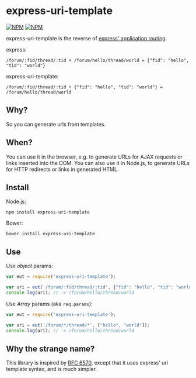 # express-uri-template

[![NPM](https://nodei.co/npm/express-uri-template.png?stars&downloads)](https://nodei.co/npm/express-uri-template/) 
[![NPM](https://nodei.co/npm-dl/express-uri-template.png)](https://nodei.co/npm/express-uri-template/)

express-uri-template is the reverse of [express' application routing](http://expressjs.com/api.html#app.VERB).

express:

```
/forum/:fid/thread/:tid + /forum/hello/thread/world = {"fid": "hello", "tid": "world"}
```

express-uri-template:

```
/forum/:fid/thread/:tid + {"fid": "hello", "tid": "world"} = /forum/hello/thread/world
```

## Why?

So you can generate urls from templates.

## When?

You can use it in the browser, e.g. to generate URLs for AJAX requests or links inserted into the DOM.
You can also use it in Node.js, to generate URLs for HTTP redirects or links in generated HTML.

## Install

Node.js:

```
npm install express-uri-template
```

Bower:

```
bower install express-uri-template
```

## Use

Use *object* params:

```javascript
var eut = require('express-uri-template');

var uri = eut('/forum/:fid/thread/:tid', {"fid": "hello", "tid": "world"});
console.log(uri); // -> /forum/hello/thread/world
```

Use *Array* params (aka `req.params`):

```javascript
var eut = require('express-uri-template');

var uri = eut('/forum/*/thread/*', ["hello", "world"]);
console.log(uri); // -> /forum/hello/thread/world
```

## Why the strange name?

This library is inspired by [RFC 6570](http://tools.ietf.org/html/rfc6570), except that it uses express'
uri template syntax, and is much simpler.

